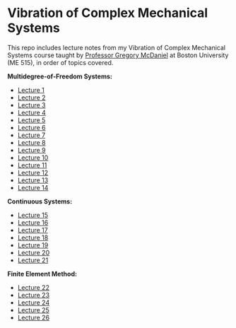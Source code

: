 # Vibration of Complex Mechanical Systems
This repo includes lecture notes from my Vibration of Complex Mechanical Systems course taught by [Professor Gregory McDaniel](https://www.bu.edu/eng/profile/j-gregory-mcdaniel-ph-d/) at Boston University (ME 515), in order of topics covered. 

**Multidegree-of-Freedom Systems:**
- [Lecture 1](https://github.com/leahgaeta/Vibration-of-Complex-Mechanical-Systems/raw/main/Vibrations%20-%20Lecture%201.pdf)
- [Lecture 2](https://github.com/leahgaeta/Vibration-of-Complex-Mechanical-Systems/raw/main/Vibrations%20-%20Lecture%202.pdf)
- [Lecture 3](https://github.com/leahgaeta/Vibration-of-Complex-Mechanical-Systems/raw/main/Vibrations%20-%20Lecture%203.pdf)
- [Lecture 4](https://github.com/leahgaeta/Vibration-of-Complex-Mechanical-Systems/raw/main/Vibrations%20-%20Lecture%204.pdf)
- [Lecture 5](https://github.com/leahgaeta/Vibration-of-Complex-Mechanical-Systems/raw/main/Vibrations%20-%20Lecture%205.pdf)
- [Lecture 6](https://github.com/leahgaeta/Vibration-of-Complex-Mechanical-Systems/raw/main/Vibrations%20-%20Lecture%206.pdf)
- [Lecture 7](https://github.com/leahgaeta/Vibration-of-Complex-Mechanical-Systems/raw/main/Vibrations%20-%20Lecture%207.pdf)
- [Lecture 8](https://github.com/leahgaeta/Vibration-of-Complex-Mechanical-Systems/raw/main/Vibrations%20-%20Lecture%208.pdf)
- [Lecture 9](https://github.com/leahgaeta/Vibration-of-Complex-Mechanical-Systems/raw/main/Vibrations%20-%20Lecture%209.pdf)
- [Lecture 10](https://github.com/leahgaeta/Vibration-of-Complex-Mechanical-Systems/raw/main/Vibrations%20-%20Lecture%2010.pdf)
- [Lecture 11](https://github.com/leahgaeta/Vibration-of-Complex-Mechanical-Systems/raw/main/Vibrations%20-%20Lecture%2011.pdf)
- [Lecture 12](https://github.com/leahgaeta/Vibration-of-Complex-Mechanical-Systems/raw/main/Vibrations%20-%20Lecture%2012.pdf)
- [Lecture 13](https://github.com/leahgaeta/Vibration-of-Complex-Mechanical-Systems/raw/main/Vibrations%20-%20Lecture%2013.pdf)
- [Lecture 14](https://github.com/leahgaeta/Vibration-of-Complex-Mechanical-Systems/raw/main/Vibrations%20-%20Lecture%2014.pdf)

**Continuous Systems:**
- [Lecture 15](https://github.com/leahgaeta/Vibration-of-Complex-Mechanical-Systems/raw/main/Vibrations%20-%20Lecture%2015.pdf)
- [Lecture 16](https://github.com/leahgaeta/Vibration-of-Complex-Mechanical-Systems/raw/main/Vibrations%20-%20Lecture%2016.pdf)
- [Lecture 17](https://github.com/leahgaeta/Vibration-of-Complex-Mechanical-Systems/raw/main/Vibrations%20-%20Lecture%2017.pdf)
- [Lecture 18](https://github.com/leahgaeta/Vibration-of-Complex-Mechanical-Systems/raw/main/Vibrations%20-%20Lecture%2018.pdf)
- [Lecture 19](https://github.com/leahgaeta/Vibration-of-Complex-Mechanical-Systems/raw/main/Vibrations%20-%20Lecture%2019.pdf)
- [Lecture 20](https://github.com/leahgaeta/Vibration-of-Complex-Mechanical-Systems/raw/main/Vibrations%20-%20Lecture%2020.pdf)
- [Lecture 21](https://github.com/leahgaeta/Vibration-of-Complex-Mechanical-Systems/raw/main/Vibrations%20-%20Lecture%2021.pdf)

**Finite Element Method:**
- [Lecture 22]()
- [Lecture 23]()
- [Lecture 24]()
- [Lecture 25]()
- [Lecture 26]()
